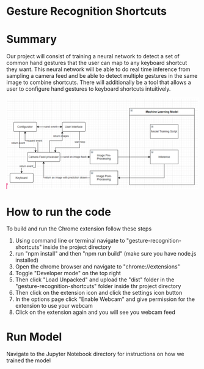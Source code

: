 
# Gesture Recognition Shortcuts

# Summary

Our project will consist of training a neural network to detect a set of common hand gestures that the user can map to any keyboard shortcut they want. This neural network will be able to do real time inference from sampling a camera feed and be able to detect multiple gestures in the same image to combine shortcuts. There will additionally be a tool that allows a user to configure hand gestures to keyboard shortcuts intuitively.


![alt_text](https://github.com/leo-paz/gesture-recognition-shortcuts/blob/main/readme-diagram.png?raw=true)

# How to run the code
To build and run the Chrome extension follow these steps
1. Using command line or terminal navigate to "gesture-recognition-shortcuts" inside the project directory
2. run "npm install" and then "npm run build" (make sure you have node.js installed)
3. Open the chrome browser and navigate to "chrome://extensions"
4. Toggle "Developer mode" on the top right
5. Then click "Load Unpacked" and upload the "dist" folder in the "gesture-recognition-shortcuts" folder inside thr project directory
6. Then click on the extension icon and click the settings icon button
7. In the options page click "Enable Webcam" and give permission for the extension to use your webcam
8. Click on the extension again and you will see you webcam feed

# Run Model
Navigate to the Jupyter Notebook directory for instructions on how we trained the model

